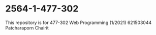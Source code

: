 # 2564-1-477-302
This repository is for 477-302 Web Programming (1/2021)
621503044 Patcharaporn Chairit

